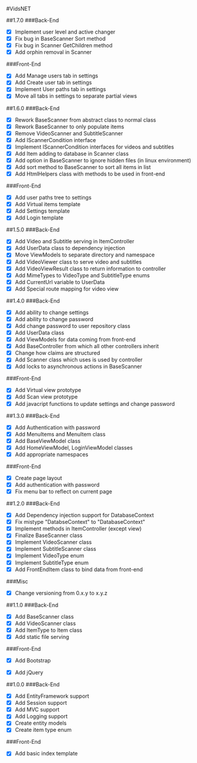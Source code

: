 #VidsNET

##1.7.0
###Back-End
- [x] Implement user level and active changer
- [x] Fix bug in BaseScanner Sort method
- [x] Fix bug in Scanner GetChildren method
- [x] Add orphin removal in Scanner

###Front-End
- [x] Add Manage users tab in settings
- [x] Add Create user tab in settings
- [x] Implement User paths tab in settings
- [x] Move all tabs in settings to separate partial views

##1.6.0
###Back-End
- [x] Rework BaseScanner from abstract class to normal class
- [x] Rework BaseScanner to only populate items
- [x] Remove VideoScanner and SubtitleScanner
- [x] Add IScannerCondition interface
- [x] Implement IScannerCondition interfaces for videos and subtitles
- [x] Add Item adding to database in Scanner class
- [x] Add option in BaseScanner to ignore hidden files (in linux environment)
- [x] Add sort method to BaseScanner to sort all items in list
- [x] Add HtmlHelpers class with methods to be used in front-end

###Front-End
- [x] Add user paths tree to settings
- [x] Add Virtual items template
- [x] Add Settings template
- [x] Add Login template

##1.5.0
###Back-End
- [x] Add Video and Subtitle serving in ItemController
- [x] Add UserData class to dependency injection
- [x] Move ViewModels to separate directory and namespace
- [x] Add VideoViewer class to serve video and subtitles
- [x] Add VideoViewResult class to return information to controller
- [x] Add MimeTypes to VideoType and SubtitleType enums
- [x] Add CurrentUrl variable to UserData
- [x] Add Special route mapping for video view

##1.4.0
###Back-End
- [x] Add ability to change settings
- [x] Add ability to change password
- [x] Add change password to user repository class
- [x] Add UserData class
- [x] Add ViewModels for data coming from front-end
- [x] Add BaseController from which all other controllers inherit
- [x] Change how claims are structured
- [x] Add Scanner class which uses is used by controller
- [x] Add locks to asynchronous actions in BaseScanner

###Front-End
- [x] Add Virtual view prototype
- [x] Add Scan view prototype
- [x] Add javacript functions to update settings and change password

##1.3.0
###Back-End
- [x] Add Authentication with password
- [x] Add MenuItems and MenuItem class
- [x] Add BaseViewModel class
- [x] Add HomeViewModel, LoginViewModel classes
- [x] Add appropriate namespaces

###Front-End
- [x] Create page layout
- [x] Add authentication with password
- [x] Fix menu bar to reflect on current page

##1.2.0
###Back-End
- [x] Add Dependency injection support for DatabaseContext
- [x] Fix mistype "DatabseContext" to "DatabaseContext"
- [x] Implement methods in ItemController (except view)
- [x] Finalize BaseScanner class
- [x] Implement VideoScanner class
- [x] Implement SubtitleScanner class
- [x] Implement VideoType enum
- [x] Implement SubtitleType enum
- [x] Add FrontEndItem class to bind data from front-end

###Misc
- [x] Change versioning from 0.x.y to x.y.z

##1.1.0
###Back-End
- [x] Add BaseScanner class
- [x] Add VideoScanner class
- [x] Add ItemType to Item class
- [x] Add static file serving

###Front-End
- [x] Add Bootstrap 
- [x] Add jQuery


##1.0.0
###Back-End
- [x] Add EntityFramework support
- [x] Add Session support
- [x] Add MVC support
- [x] Add Logging support
- [x] Create entity models 
- [x] Create item type enum

###Front-End
- [x] Add basic index template